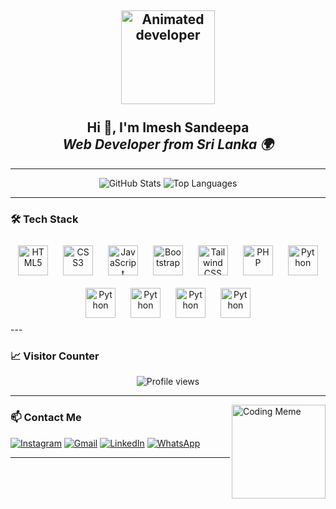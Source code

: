 <h2 align="center">
  <img src="https://raw.githubusercontent.com/7oSkaaa/7oSkaaa/main/Images/about_me.gif" height="150" alt="Animated developer" /><br><br>
  Hi 👋, I'm <strong>Imesh Sandeepa</strong><br />
  <em>Web Developer from Sri Lanka 🌍</em>
</h2>

---

<div align="center">

![GitHub Stats](https://github-readme-stats.vercel.app/api?username=imeshsan2008&show_icons=true&count_private=true&theme=dracula&hide_border=false)
![Top Languages](https://github-readme-stats.vercel.app/api/top-langs?username=imeshsan2008&layout=compact&langs_count=6&theme=dracula&hide_border=false)

</div>

---

### 🛠️ Tech Stack
<div align="center"> <img src="https://cdn.jsdelivr.net/gh/devicons/devicon/icons/html5/html5-original.svg" height="48" alt="HTML5" style="margin: 10px;" /> <img src="https://cdn.jsdelivr.net/gh/devicons/devicon/icons/css3/css3-original.svg" height="48" alt="CSS3" style="margin: 10px;" /> <img src="https://cdn.jsdelivr.net/gh/devicons/devicon/icons/javascript/javascript-original.svg" height="48" alt="JavaScript" style="margin: 10px;" /> <img src="https://cdn.jsdelivr.net/gh/devicons/devicon/icons/bootstrap/bootstrap-original.svg" height="48" alt="Bootstrap" style="margin: 10px;" /> <img src="https://upload.wikimedia.org/wikipedia/commons/d/d5/Tailwind_CSS_Logo.svg" height="48" alt="Tailwind CSS" style="margin: 10px;" />

 <img src="https://cdn.jsdelivr.net/gh/devicons/devicon/icons/php/php-original.svg" height="48" alt="PHP" style="margin: 10px;" />
<img src="https://cdn.jsdelivr.net/gh/devicons/devicon/icons/python/python-original.svg" height="48" alt="Python" style="margin: 10px;" />
<img src="https://upload.wikimedia.org/wikipedia/commons/f/f1/CorelDraw_logo.svg" height="48" alt="Python" style="margin: 10px;" />

<img src="https://upload.wikimedia.org/wikipedia/commons/f/fb/Adobe_Illustrator_CC_icon.svg" height="48" alt="Python" style="margin: 10px;" />
<img src="https://upload.wikimedia.org/wikipedia/commons/a/af/Adobe_Photoshop_CC_icon.svg" height="48" alt="Python" style="margin: 10px;" />
<img src="https://imeshsan2008.github.io/assets/images/ligthroom.png" height="48" alt="Python" style="margin: 10px;" />

 </div>
---

### 📈 Visitor Counter

<div align="center">
  <img src="https://komarev.com/ghpvc/?username=yimeshsan2008" alt="Profile views" />
</div>

---

<img align="right" src="https://i.imgflip.com/65efzo.gif" height="150" alt="Coding Meme" />

### 📫 Contact Me

<div align="left">

[![Instagram](https://img.shields.io/badge/Instagram-E4405F?style=for-the-badge&logo=instagram&logoColor=white)](https://www.instagram.com/imeshsan2008/)
[![Gmail](https://img.shields.io/badge/Gmail-D14836?style=for-the-badge&logo=gmail&logoColor=white)](mailto:imeshbota0@gmail.com)
[![LinkedIn](https://img.shields.io/badge/LinkedIn-0077B5?style=for-the-badge&logo=linkedin&logoColor=white)](https://www.linkedin.com/in/imeshsan2008/)
[![WhatsApp](https://img.shields.io/badge/WhatsApp-25D366?style=for-the-badge&logo=whatsapp&logoColor=white)](https://wa.me/94768902513?text=Hello%20from%20GitHub!)

</div>

---

<br clear="both" />
